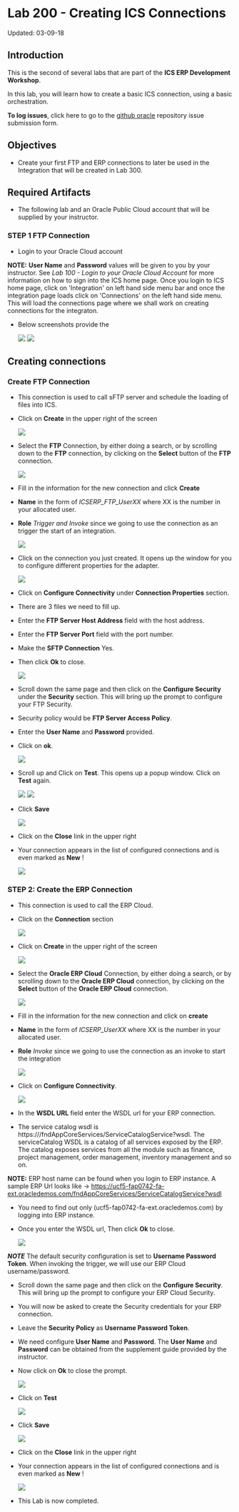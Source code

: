 # Lab 200 - Creating ICS Connections

Updated: 03-09-18

## Introduction

This is the second of several labs that are part of the **ICS ERP Development Workshop**.

In this lab, you will learn how to create a basic ICS connection, using a basic orchestration.

**To log issues**, click here to go to the [github oracle](https://github.com/oracle/learning-library/issues/new) repository issue submission form.

## Objectives

- Create your first FTP and ERP connections to later be used in the Integration that will be created in Lab 300.

## Required Artifacts

- The following lab and an Oracle Public Cloud account that will be supplied by your instructor.

### **STEP 1** FTP Connection

- Login to your Oracle Cloud account

**NOTE:** **User Name** and **Password** values will be given to you by your instructor. See _Lab 100 - Login to your Oracle Cloud Account_ for more information on how to sign into the ICS home page. Once you login to ICS home page, click on 'Integration' on left hand side menu bar and once the integration page loads click on 'Connections' on the left hand side menu. This will load the connections page where we shall work on creating connections for the integraton.

- Below screenshots provide the 

	![](images/200/image003.png)
	![](images/200/image003.png)

## Creating connections

### Create FTP Connection

- This connection is used to call sFTP server and schedule the loading of files into ICS.

- Click on **Create** in the upper right of the screen

	![](images/200/image003.png)

- Select the **FTP** Connection, by either doing a search, or by scrolling down to the **FTP** connection, by clicking on the **Select** button of the **FTP** connection.

	![](images/200/image139.png)

- Fill in the information for the new connection and click **Create**

- **Name** in the form of _ICSERP_FTP_UserXX_ where XX is the number in your allocated user.
- **Role** _Trigger and Invoke_ since we going to use the connection as an trigger the start of an integration.

	![](images/200/image148.png)

- Click on the connection you just created. It opens up the window for you to configure different properties for the adapter.

	![](images/200/image1000.png)

- Click on **Configure Connectivity** under **Connection Properties** section.

- There are 3 files we need to fill up.

- Enter the **FTP Server Host Address** field with the host address.

- Enter the **FTP Server Port** field with the port number.

- Make the **SFTP Connection** Yes.

- Then click **Ok** to close.

	![](images/200/image149.png)

- Scroll down the same page and then click on the **Configure Security** under the **Security** section. This will bring up the prompt to configure your FTP Security.

- Security policy would be **FTP Server Access Policy**.

- Enter the **User Name** and **Password** provided.

- Click on **ok**.

	![](images/200/image150.png)

- Scroll up and Click on **Test**. This opens up a popup window. Click on **Test** again.

	![](images/200/image007.png)
	![](images/200/image151.png)

- Click **Save**

	![](images/200/image008.png)

- Click on the **Close** link in the upper right

- Your connection appears in the list of configured connections and is even marked as **New** !

	![](images/200/image151a.png)

### **STEP 2**: Create the ERP Connection

- This connection is used to call the ERP Cloud.

- Click on the **Connection** section

	![](images/200/image001b.png)

- Click on **Create** in the upper right of the screen

	![](images/200/image003.png)

- Select the **Oracle ERP Cloud** Connection, by either doing a search, or by scrolling down to the **Oracle ERP Cloud** connection, by clicking on the **Select** button of the **Oracle ERP Cloud** connection.

	![](images/200/image139a.png)

- Fill in the information for the new connection and click on **create**

- **Name** in the form of _ICSERP_UserXX_ where XX is the number in your allocated user.
- **Role** _Invoke_ since we going to use the connection as an invoke to start the integration

	![](images/200/image145a.png)

- Click on **Configure Connectivity**.

	![](images/200/image141.png)

- In the **WSDL URL** field enter the WSDL url for your ERP connection.

- The service catalog wsdl is https://<ERP Host Name>/fndAppCoreServices/ServiceCatalogService?wsdl. The serviceCatalog WSDL is a catalog of all services exposed by the ERP. The catalog exposes services from all the module such as finance, project management, order management, inventory management and so on.

**NOTE:** ERP host name can be found when you login to ERP instance. A sample ERP Url looks like -> https://ucf5-fap0742-fa-ext.oracledemos.com/fndAppCoreServices/ServiceCatalogService?wsdl

- You need to find out only (ucf5-fap0742-fa-ext.oracledemos.com) by logging into ERP instance.

- Once you enter the WSDL url, Then click **Ok** to close.

	![](images/200/image146.png)

***NOTE*** The default security configuration is set to **Username Password Token**. When invoking the trigger, we will use our ERP Cloud username/password.

- Scroll down the same page and then click on the **Configure Security**. This will bring up the prompt to configure your ERP Cloud Security.

- You will now be asked to create the Security credentials for your ERP connection.

- Leave the **Security Policy** as **Username Password Token**.

- We need configure **User Name** and **Password**. The **User Name** and **Password** can be obtained from the supplement guide provided by the instructor.

- Now click on **Ok** to close the prompt.

	![](images/200/image154.png)

- Click on **Test**

	![](images/200/image007a.png)

- Click **Save**

	![](images/200/image008a.png)

- Click on the **Close** link in the upper right

- Your connection appears in the list of configured connections and is even marked as **New** !

	![](images/200/image151b.png)

- This Lab is now completed.
